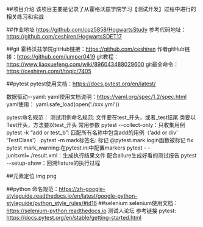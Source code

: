 ##项目介绍 该项目主要是记录了从霍格沃兹学院学习【测试开发】过程中进行的相关练习和实战

##作业地址 https://github.com/cqz5858/HogwartsStudy 参考代码地址：https://github.com/ceshiren/HogwartsSDET17

##git
霍格沃兹学院gitHub链接：https://github.com/ceshiren
作者gitHub链接：https://github.com/jumper0419
git教程：https://www.liaoxuefeng.com/wiki/896043488029600
git最全命令：https://ceshiren.com/t/topic/7405

##pytest
pytest使用文档：https://docs.pytest.org/en/latest/

数据驱动--yaml:
yaml使用文档说明：https://yaml.org/spec/1.2/spec.html
yaml使用：
yaml.safe_load(open('./xxx.yml'))

pytest命名规范：
测试用例命名规范:
文件要在test_开头，或者_test结尾
类要以Test开头，方法要以test_开头
常用参数
pytest --collect-only：只收集用例
pytest -k “add or test_b”: 匹配所有名称中包含add的用例（‘add or div’ ‘TestClass’）
pytest -m mark标签名: 标记
@pytest.mark.login函数被标记
fix pytest mark_warning:在pytest.ini中配置markers
pytest - - junitxml=./result.xml：生成执行结果文件
配合allure生成好看的测试报告
pytest --setup-show：回溯fixture的执行过程

##元素定位
img.png

##python
命名规范：https://zh-google-styleguide.readthedocs.io/en/latest/google-python-styleguide/python_style_rules/#id16
##selenium
selenium使用文档：https://selenium-python.readthedocs.io
测试人论坛 参考链接 pytest: https://docs.pytest.org/en/stable/getting-started.html
